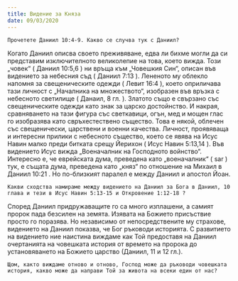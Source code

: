 ```yaml
---
title: Видение за Княза
date: 09/03/2020
---
```


`Прочетете Даниил 10:4-9. Какво се случва тук с Даниил?`

Когато Даниил описва своето преживяване, едва ли бихме могли да си представим изключителното великолепие на това, което вижда. Този „човек“ ( Даниил 10:5,6 ) ни връща към „Човешкия Син“, описан във видението за небесния съд ( Даниил 7:13 ). Лененото му облекло напомня за свещеническите одежди ( Левит 16:4 ), което оприличава тази личност с „Началника на множеството“, изобразен във връзка с небесното светилище ( Данаил, 8 гл. ). Златото също е свързано със свещеническите одежди като знак за царско достойнство. И накрая, сравняването на тази фигура със светкавици, огън, мед и мощен глас го изобразява като свръхестествено същество. Това е някой, облечен със свещенически, царствени и военни качества. Личност, проявяваща и интересни прилики с небесното същество, което се явява на Исус Навин малко преди битката срещу Йерихон ( Исус Навин 5:13,14 ). Във видението Исус вижда „Военачалник на Господното войнство“. Интересно е, че еврейската дума, преведена като „военачалник“ ( sar ) тук, е същата дума, преведена като „княз“ по отношение на Михаил в Даниил 10:21 . Но по-близкият паралел е между Даниил и апостол Йоан.

`Какви сходства намираме между видението на Даниил за Бога в Даниил, 10 глава и тези в Исус Навин 5:13-15 и Откровение 1:12-18 ?`

Според Даниил придружаващите го са много изплашени, а самият пророк пада безсилен на земята. Изявата на Божието присъствие просто го поразява. Но независимо от непосредствените му страхове, видението на Даниил показва, че Бог ръководи историята. С развитието на видението ние наистина виждаме как Той предоставя на Даниил очертанията на човешката история от времето на пророка до установяването на Божието царство (Даниил, 11 и 12 гл.).

`Щом, както виждаме отново и отново, Господ може да ръководи човешката история, какво може да направи Той за живота на всеки един от нас?`